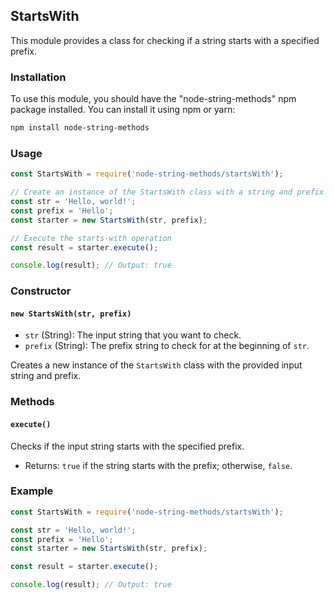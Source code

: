 ## StartsWith

This module provides a class for checking if a string starts with a specified prefix.

### Installation

To use this module, you should have the "node-string-methods" npm package installed. You can install it using npm or yarn:

```bash
npm install node-string-methods
```

### Usage

```javascript
const StartsWith = require('node-string-methods/startsWith');

// Create an instance of the StartsWith class with a string and prefix
const str = 'Hello, world!';
const prefix = 'Hello';
const starter = new StartsWith(str, prefix);

// Execute the starts-with operation
const result = starter.execute();

console.log(result); // Output: true
```

### Constructor

#### `new StartsWith(str, prefix)`

- `str` (String): The input string that you want to check.
- `prefix` (String): The prefix string to check for at the beginning of `str`.

Creates a new instance of the `StartsWith` class with the provided input string and prefix.

### Methods

#### `execute()`

Checks if the input string starts with the specified prefix.

- Returns: `true` if the string starts with the prefix; otherwise, `false`.

### Example

```javascript
const StartsWith = require('node-string-methods/startsWith');

const str = 'Hello, world!';
const prefix = 'Hello';
const starter = new StartsWith(str, prefix);

const result = starter.execute();

console.log(result); // Output: true
```
